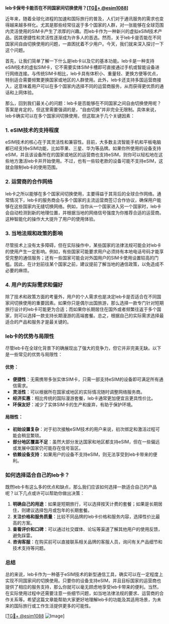 **leb卡保号卡能否在不同国家间切换使用？[[TG💪+ @esim1088](https://t.me/s/esim1088)]**

近年来，随着全球化进程的加速和国际旅行的普及，人们对于通讯服务的需求也变得越来越多样化。尤其是那些经常往返于多个国家的人群，对一张能够在全球范围内灵活使用的SIM卡产生了浓厚的兴趣。而leb卡作为一种新兴的虚拟eSIM技术产品，因其便捷性和灵活性逐渐成为许多人的首选。然而，关于leb卡是否能在不同国家间自由切换使用的问题，一直困扰着不少用户。今天，我们就来深入探讨一下这个问题。

首先，让我们简单了解一下什么是leb卡以及它的基本功能。leb卡是一种支持eSIM技术的虚拟SIM卡，它不需要实体SIM卡槽即可直接通过手机或智能设备进行网络连接。与传统SIM卡相比，leb卡具有体积小、重量轻、更换方便等优点，特别适合需要频繁更换国家或地区的人群使用。此外，leb卡还支持多国运营商接入，这意味着用户可以在多个国家内选择不同的运营商服务，从而获得更优质的通话和上网体验。

那么，回到我们最关心的问题：leb卡是否能够在不同国家之间自由切换使用呢？答案是肯定的，但这里需要强调的是，“自由切换”并非完全无限制。具体来说，leb卡确实可以在多个国家间切换使用，但这取决于几个关键因素：

### **1. eSIM技术的支持程度**
eSIM技术的核心在于其灵活性和兼容性。目前，大多数主流智能手机和平板电脑都已经支持eSIM功能，比如苹果、三星、华为等品牌。如果你所使用的设备支持eSIM，并且该设备所在的国家或地区的运营商也支持eSIM，则你可以轻松地在这些地方激活leb卡并开始使用。不过，也有一些较老款的设备可能不支持eSIM，这就会限制leb卡的使用范围。

### **2. 运营商的合作网络**
leb卡之所以能够在多个国家间切换使用，主要得益于其背后的全球合作网络。通常情况下，leb卡的服务商会与多个国家的主流运营商签订合作协议，确保用户能够在这些国家内无缝切换网络。例如，当你从一个国家进入另一个国家时，leb卡会自动检测到新的地理位置，并根据当地的网络信号强度为你推荐合适的运营商。这种智能化的操作大大提升了用户的使用体验。

### **3. 当地法规和政策的影响**
尽管技术上没有太多障碍，但在实际操作中，某些国家的法律法规可能会对leb卡的使用产生一定影响。例如，有些国家可能要求用户必须持有本地电话号码才能享受完整的通信服务；还有一些国家可能会对外国用户的SIM卡使用设置较高的门槛。因此，在计划前往某个国家之前，建议提前了解当地的通信政策，以免造成不必要的麻烦。

### **4. 用户的实际需求和偏好**
除了技术和政策方面的考量外，用户的个人需求也是决定leb卡是否适合在不同国家间切换使用的重要因素。如果你只是偶尔出国旅游，那么选择一款专门针对短期旅行设计的leb卡可能更为合适；而如果你长期居住在国外或者频繁往返于多个国家，则可以选择一款支持长期漫游的高端套餐。总之，根据自己的实际需求选择最适合的产品和服务才是最关键的。

### **leb卡的优势与局限性**
尽管leb卡在全球化背景下的确展现出了强大的竞争力，但它并非完美无缺。以下是一些常见的优势与局限性：

#### **优势：**
- **便捷性**：无需携带多张实体SIM卡，只需一部支持eSIM的设备即可满足所有通信需求。
- **灵活性**：可以根据所在国家或地区的实际情况随时调整网络服务商。
- **经济实惠**：相比传统的国际漫游套餐，leb卡通常更加便宜且更具性价比。
- **环保友好**：减少了实体SIM卡的生产和废弃，有助于保护环境。

#### **局限性：**
- **初始设置复杂**：对于初次接触eSIM技术的用户来说，初次绑定和激活过程可能会稍显繁琐。
- **部分地区覆盖不足**：虽然大部分发达国家和地区都支持eSIM，但在一些偏远或发展中国家仍可能存在信号盲区。
- **依赖设备支持**：如果用户的设备不支持eSIM，则无法享受到leb卡带来的便利。

### **如何选择适合自己的leb卡？**
既然leb卡有这么多的优点和缺点，那么我们应该如何选择一款适合自己的产品呢？以下几点或许可以帮助你做出决策：

1. **明确自己的用途**：如果是短期旅行，可以选择按天计费的套餐；如果是长期居住，则建议选择包月或包年的长期套餐。
2. **关注价格和服务质量**：比较不同品牌的leb卡价格和服务内容，选择性价比最高的方案。
3. **查看评价和口碑**：可以通过社交媒体、论坛等渠道了解其他用户的使用反馈，避免踩雷。
4. **咨询客服**：在购买前可以直接联系相关品牌的客服人员，询问有关产品细节和技术支持等问题。

### **总结**
总的来说，leb卡作为一种基于eSIM技术的新型通信工具，确实可以在一定程度上实现不同国家间的切换使用。只要你的设备支持eSIM，并且目标国家的运营商也提供了相应的服务支持，那么你就可以毫无顾虑地享受leb卡带来的便利。当然，在实际使用过程中还需要注意一些细节问题，如当地法律法规的要求、运营商的合作关系等。希望这篇文章能帮助大家更好地理解leb卡的功能及其适用场景，为未来的国际旅行或工作生活提供更多的可能性。

[[TG💪+ @esim1088](https://t.me/s/esim1088) ![Image](https://i.postimg.cc/4NQfJmqS/Snipaste-2025-05-13-00-14-12.png)]
